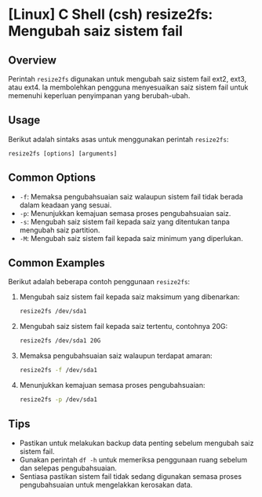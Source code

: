 # [Linux] C Shell (csh) resize2fs: Mengubah saiz sistem fail

## Overview
Perintah `resize2fs` digunakan untuk mengubah saiz sistem fail ext2, ext3, atau ext4. Ia membolehkan pengguna menyesuaikan saiz sistem fail untuk memenuhi keperluan penyimpanan yang berubah-ubah.

## Usage
Berikut adalah sintaks asas untuk menggunakan perintah `resize2fs`:

```
resize2fs [options] [arguments]
```

## Common Options
- `-f`: Memaksa pengubahsuaian saiz walaupun sistem fail tidak berada dalam keadaan yang sesuai.
- `-p`: Menunjukkan kemajuan semasa proses pengubahsuaian saiz.
- `-s`: Mengubah saiz sistem fail kepada saiz yang ditentukan tanpa mengubah saiz partition.
- `-M`: Mengubah saiz sistem fail kepada saiz minimum yang diperlukan.

## Common Examples
Berikut adalah beberapa contoh penggunaan `resize2fs`:

1. Mengubah saiz sistem fail kepada saiz maksimum yang dibenarkan:
   ```bash
   resize2fs /dev/sda1
   ```

2. Mengubah saiz sistem fail kepada saiz tertentu, contohnya 20G:
   ```bash
   resize2fs /dev/sda1 20G
   ```

3. Memaksa pengubahsuaian saiz walaupun terdapat amaran:
   ```bash
   resize2fs -f /dev/sda1
   ```

4. Menunjukkan kemajuan semasa proses pengubahsuaian:
   ```bash
   resize2fs -p /dev/sda1
   ```

## Tips
- Pastikan untuk melakukan backup data penting sebelum mengubah saiz sistem fail.
- Gunakan perintah `df -h` untuk memeriksa penggunaan ruang sebelum dan selepas pengubahsuaian.
- Sentiasa pastikan sistem fail tidak sedang digunakan semasa proses pengubahsuaian untuk mengelakkan kerosakan data.
